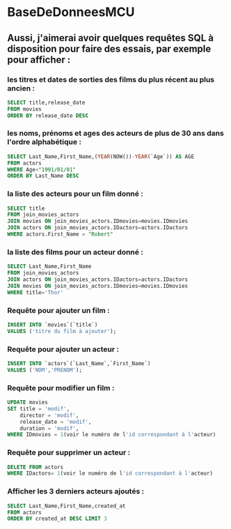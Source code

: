 # BaseDeDonneesMCU

## Aussi, j'aimerai avoir quelques requêtes SQL à disposition pour faire des essais, par exemple pour afficher :

### les titres et dates de sorties des films du plus récent au plus ancien :

```sql
SELECT title,release_date 
FROM movies 
ORDER BY release_date DESC
```

### les noms, prénoms et ages des acteurs de plus de 30 ans dans l'ordre alphabétique :

```sql
SELECT Last_Name,First_Name,(YEAR(NOW())-YEAR(`Age`)) AS AGE 
FROM actors 
WHERE Age<"1991/01/01" 
ORDER BY Last_Name DESC
```

### la liste des acteurs pour un film donné :

```sql
SELECT title 
FROM join_movies_actors 
JOIN movies ON join_movies_actors.IDmovies=movies.IDmovies 
JOIN actors ON join_movies_actors.IDactors=actors.IDactors 
WHERE actors.First_Name = "Robert"
```

### la liste des films pour un acteur donné :

```sql
SELECT Last_Name,First_Name 
FROM join_movies_actors 
JOIN actors ON join_movies_actors.IDactors=actors.IDactors 
JOIN movies ON join_movies_actors.IDmovies=movies.IDmovies 
WHERE title='Thor'
```

### Requête pour ajouter un film :

```sql
INSERT INTO `movies`(`title`) 
VALUES ('titre du film à ajouter');
```

### Requête pour ajouter un acteur :

```sql
INSERT INTO `actors`(`Last_Name`,`First_Name`) 
VALUES ('NOM','PRENOM');
```

### Requête pour modifier un film :

```sql
UPDATE movies
SET title = 'modif',
    director = 'modif',
    release_date = 'modif',
    duration = 'modif',
WHERE IDmovies = 1(voir le numéro de l'id correspondant à l'acteur)
```

### Requête pour supprimer un acteur :

```sql
DELETE FROM actors
WHERE IDactors= 1(voir le numéro de l'id correspondant à l'acteur)
```

### Afficher les 3 derniers acteurs ajoutés :

```sql
SELECT Last_Name,First_Name,created_at 
FROM actors 
ORDER BY created_at DESC LIMIT 3
```
